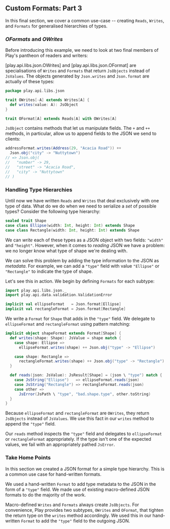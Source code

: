 ## Custom Formats: Part 3

In this final section, we cover a common use-case -- creating `Reads`, `Writes`, and `Formats` for generalised hierarchies of types.

### *OFormats* and *OWrites*

Before introducing this example, we need to look at two final members of Play's pantheon of readers and writers:

[play.api.libs.json.OWrites] and [play.api.libs.json.OFormat] are specialisations of `Writes` and `Formats` that return `JsObjects` instead of `JsValues`. The objects generated by `Json.writes` and `Json.format` are actually of these types:

~~~ scala
package play.api.libs.json

trait OWrites[-A] extends Writes[A] {
  def writes(value: A): JsObject
}

trait OFormat[A] extends Reads[A] with OWrites[A]
~~~

`JsObject` contains methods that let us manipulate fields. The `+` and `++` methods, in particular, allow us to append fields to the JSON we send to clients:

~~~ scala
addressFormat.writes(Address(29, "Acacia Road")) ++
  Json.obj("city" -> "Nuttytown")
// => Json.obj(
//   "number" -> 29,
//   "street" -> "Acacia Road",
//   "city" -> "Nuttytown"
// )
~~~


### Handling Type Hierarchies

Until now we have written `Reads` and `Writes` that deal exclusively with one type of data. What do we do when we need to serialize a *set* of possible types? Consider the following type hierarchy:

~~~ scala
sealed trait Shape
case class Ellipse(width: Int, height: Int) extends Shape
case class Rectangle(width: Int, height: Int) extends Shape
~~~

We can *write* each of these types as a JSON object with two fields: `"width"` and `"height"`. However, when it comes to *reading* JSON we have a problem: we no longer know what type of shape we're dealing with.

We can solve this problem by adding the type information to the JSON as *metadata*. For example, we can add a `"type"` field with value `"Ellipse"` or `"Rectangle"` to indicate the type of shape.

Let's see this in action. We begin by defining `Formats` for each subtype:

~~~ scala
import play.api.libs.json._
import play.api.data.validation.ValidationError

implicit val ellipseFormat   = Json.format[Ellipse]
implicit val rectangleFormat = Json.format[Rectangle]
~~~

We write a `Format` for `Shape` that adds in the `"type"` field. We delegate to `ellipseFormat` and `rectangleFormat` using pattern matching:

~~~ scala
implicit object shapeFormat extends Format[Shape] {
  def writes(shape: Shape): JsValue = shape match {
    case shape: Ellipse =>
      ellipseFormat.writes(shape) ++ Json.obj("type" -> "Ellipse")

    case shape: Rectangle =>
      rectangleFormat.writes(shape) ++ Json.obj("type" -> "Rectangle")
  }

  def reads(json: JsValue): JsResult[Shape] = (json \ "type") match {
    case JsString("Ellipse")   => ellipseFormat.reads(json)
    case JsString("Rectangle") => rectangleFormat.reads(json)
    case other =>
      JsError(JsPath \ "type", "bad.shape.type", other.toString)
  }
}
~~~

Because `ellipseFormat` and `rectangleFormat` are `OWrites`, they return `JsObjects` instead of `JsValues`. We use this fact in our `writes` method to append the `"type"` field.

Our `reads` method inspects the `"type"` field and delegates to `ellipseFormat` or `rectangleFormat` appropriately. If the type isn't one of the expected values, we fail with an appropriately pathed `JsError`.

### Take Home Points

In this section we created a JSON format for a simple type hierarchy. This is a common use case for hand-written formats.

We used a hand-written `Format` to add type metadata to the JSON in the form of a `"type"` field. We made use of existing macro-defined JSON formats to do the majority of the work.

Macro-defined `Writes` and `Formats` always create `JsObjects`. For convenience, Play provides two subtypes, `OWrites` and `OFormat`, that tighten the return type on the `writes` method accordingly. We used this in our hand-written `Format` to add the `"type"` field to the outgoing JSON.
